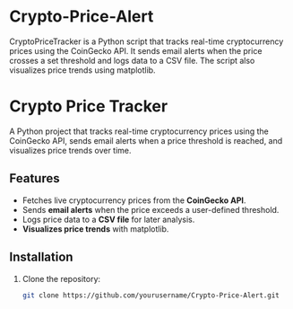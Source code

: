 # Crypto-Price-Alert
CryptoPriceTracker is a Python script that tracks real-time cryptocurrency prices using the CoinGecko API. It sends email alerts when the price crosses a set threshold and logs data to a CSV file. The script also visualizes price trends using matplotlib.

# Crypto Price Tracker

A Python project that tracks real-time cryptocurrency prices using the CoinGecko API, sends email alerts when a price threshold is reached, and visualizes price trends over time.

## Features
- Fetches live cryptocurrency prices from the **CoinGecko API**.
- Sends **email alerts** when the price exceeds a user-defined threshold.
- Logs price data to a **CSV file** for later analysis.
- **Visualizes price trends** with matplotlib.

## Installation
1. Clone the repository:
   ```bash
   git clone https://github.com/yourusername/Crypto-Price-Alert.git
